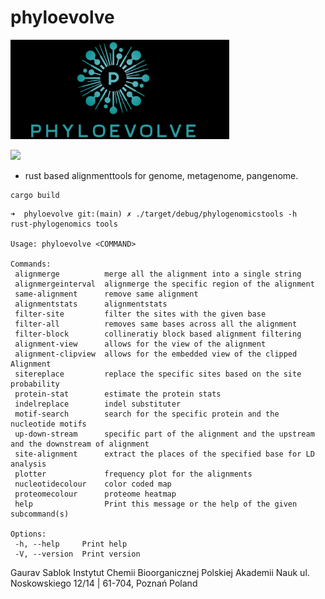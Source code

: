 # phyloevolve

<img src="https://github.com/IBCHgenomic/phyloevolve/blob/main/phyloevolve.png" width="350" />

![](https://github.com/IBCHgenomic/eVaiutilities/blob/main/logo.png)

 - rust based alignmenttools for genome, metagenome, pangenome.   

 ```
 cargo build 
 ```
 ```
 ➜  phyloevolve git:(main) ✗ ./target/debug/phylogenomicstools -h
 rust-phylogenomics tools

 Usage: phyloevolve <COMMAND>

 Commands:
  alignmerge          merge all the alignment into a single string
  alignmergeinterval  alignmerge the specific region of the alignment
  same-alignment      remove same alignment
  alignmentstats      alignmentstats
  filter-site         filter the sites with the given base
  filter-all          removes same bases across all the alignment
  filter-block        collineratiy block based alignment filtering
  alignment-view      allows for the view of the alignment
  alignment-clipview  allows for the embedded view of the clipped Alignment
  sitereplace         replace the specific sites based on the site probability
  protein-stat        estimate the protein stats
  indelreplace        indel substituter
  motif-search        search for the specific protein and the nucleotide motifs
  up-down-stream      specific part of the alignment and the upstream and the downstream of alignment
  site-alignment      extract the places of the specified base for LD analysis
  plotter             frequency plot for the alignments
  nucleotidecolour    color coded map
  proteomecolour      proteome heatmap
  help                Print this message or the help of the given subcommand(s)

 Options:
  -h, --help     Print help
  -V, --version  Print version
 ``` 
 
  Gaurav Sablok Instytut Chemii Bioorganicznej Polskiej Akademii Nauk ul. Noskowskiego 12/14 | 61-704, Poznań Poland

